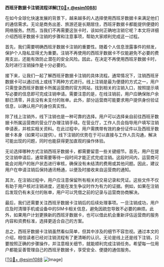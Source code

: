 **西班牙数据卡注销流程详解[[TG💪+ @esim1088](https://t.me/s/esim1088)]**

在如今全球化快速发展的背景下，越来越多的人选择使用西班牙数据卡来满足他们的通信需求。无论是商务出差、旅游还是长期居住，西班牙数据卡都能提供便捷的网络服务。然而，当我们不再需要这张卡时，该如何正确地注销它呢？本文将详细介绍西班牙数据卡注销的步骤和注意事项，帮助大家顺利完成这一过程。

首先，我们需要明确西班牙数据卡注销的重要性。随着个人信息泄露事件的频发，保护个人隐私显得尤为重要。注销不再使用的西班牙数据卡不仅能避免不必要的费用支出，还能有效防止潜在的安全风险。因此，在决定不再使用西班牙数据卡时，及时进行注销操作是十分必要的。

接下来，让我们一起了解西班牙数据卡注销的具体流程。通常情况下，注销西班牙数据卡可以通过线上或线下两种方式进行。线上注销是最为便捷的方式之一，用户只需登录西班牙数据卡所属运营商的官方网站，找到相关的注销入口，按照提示填写必要的信息即可完成注销申请。需要注意的是，在线注销前，用户应确保账户余额已清零，并且没有未支付的账单。此外，部分运营商可能要求用户提供身份验证信息，以确认用户的身份真实性。

除了线上注销外，线下注销也是一种可靠的选择。用户可以选择亲自前往西班牙数据卡所属运营商的营业厅办理注销手续。在营业厅，工作人员会指导用户填写注销申请表，并核实相关资料。在此过程中，用户需携带有效的身份证件以及西班牙数据卡本身（如果可以提供）。线下注销的优势在于可以直接与工作人员沟通，解决可能出现的问题，同时也能获得更加直观的操作体验。

无论选择哪种方式注销西班牙数据卡，都需要留意一些关键细节。首先，用户在提交注销申请后，通常需要等待一段时间才能正式完成注销。这段时间内，运营商可能会对用户的账户状态进行审核，确保没有未结清的费用或其他问题。因此，建议用户在申请注销后保持通讯畅通，以便及时接收来自运营商的通知。

其次，在注销过程中，用户应注意保留所有相关的交易记录和凭证。这些文件不仅有助于用户核对注销进度，还能在发生争议时作为有力的证据。例如，如果在注销后发现仍有未支付的账单，用户可以凭借之前的记录与运营商协商解决。

最后，我们还需要关注西班牙数据卡注销后的后续处理事项。一旦注销成功，用户应及时清理手机或设备中的SIM卡相关信息，避免因疏忽导致不必要的麻烦。此外，如果用户计划更换新的西班牙数据卡，也可以借此机会重新评估运营商的服务内容和资费标准，选择更适合自己的方案。

总之，西班牙数据卡注销虽然看似简单，但其中涉及的细节不容忽视。通过本文的介绍，相信读者已经对注销流程有了更清晰的认识。无论是线上还是线下注销，只要按照正确的步骤操作，并注意相关细节，就能顺利完成注销任务。希望每一位用户都能妥善管理自己的西班牙数据卡，享受安全、便捷的通信服务。

[[TG💪+ @esim1088](https://t.me/s/esim1088) ![Image](https://i.postimg.cc/4NQfJmqS/Snipaste-2025-05-13-00-14-12.png)]